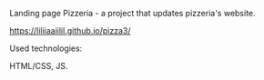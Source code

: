 Landing page Pizzeria - a project that updates pizzeria's website.


https://liliiaaiilil.github.io/pizza3/


Used technologies:


HTML/CSS, JS.


